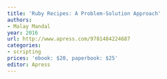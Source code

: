 ```yaml
---
title: 'Ruby Recipes: A Problem-Solution Approach'
authors:
- Malay Mandal
year: 2016
url: http://www.apress.com/9781484224687
categories:
- scripting
prices: 'ebook: $20, paperbook: $25'
editor: Apress
---
```

